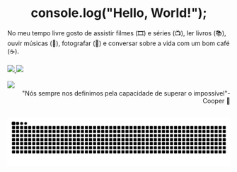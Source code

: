 ##

<h1 align="center"> console.log("Hello, World!");</h1>
<div>
No meu tempo livre gosto de assistir filmes (🎞️) e séries (📺), ler livros (📚),</br> ouvir músicas (🎵), fotografar (📸) e conversar sobre a vida com um bom café (☕).
</div>

</br>

<div align="left">
<a href="https://github.com/tamirespatrocinio">
<img height="180em" src="https://github-readme-stats.vercel.app/api?username=tamirespatrocinio&show_icons=true&theme=radical&include_all_commits=true&count_private=true"/>
<img height="180em" src="https://github-readme-stats.vercel.app/api/top-langs/?username=tamirespatrocinio&layout=compact&langs_count=10&theme=radical"/>
</div>

<br>

<a href= "https://visitor-badge.laobi.icu/badge?page_id=tamirespatrocinio">
<img src="https://visitor-badge.laobi.icu/badge?page_id=tamirespatrocinio"/></a> 

<div align="right" >
"Nós sempre nos definimos pela capacidade de superar o impossível"- Cooper 🚀
</div>

##
![Snake animation](https://github.com/tamirespatrocinio/tamirespatrocinio/blob/output/github-contribution-grid-snake.svg)
